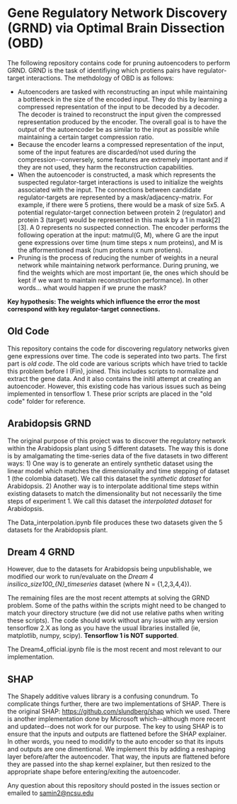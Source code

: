 # Gene Regulatory Network Discovery (GRND) via Optimal Brain Dissection (OBD)

The following repository contains code for pruning autoencoders to perform GRND. GRND is the task of identifiying which protiens pairs have regulator-target interactions. The methdology of OBD is as follows: 
- Autoencoders are tasked with reconstructing an input while maintaining a bottleneck in the size of the encoded input. They do this by learning a compressed representation of the input to be decoded by a decoder. The decoder is trained to reconstruct the input given the compressed representation produced by the encoder. The overall goal is to have the output of the autoencoder be as similar to the input as possible while maintaining a certain target compression ratio.   
- Because the encoder learns a compressed representation of the input, some of the input features are discarded/not used during the compression--conversely, some features are extremely important and if they are not used, they harm the reconstruction capabilities. 
- When the autoencoder is constructed, a mask which represents the suspected regulator-target interactions is used to initialize the weights associated with the input. The connections between candidate regulator-targets are represented by a mask/adjacency-matrix. For example, if there were 5 protiens, there would be a mask of size 5x5. A potential regulator-target connection between protein 2 (regulator) and protein 3 (target) would be represented in this mask by a 1 in mask[2][3]. A 0 represents no suspected connection. The encoder performs the following operation at the input: matmul(G, M), where G are the input gene expressions over time (num time steps x num proteins), and M is the afformentioned mask (num protiens x num protiens).  
- Pruning is the process of reducing the number of weights in a neural network while maintaining network performance. During pruning, we find the weights which are most important (ie, the ones which should be kept if we want to maintain reconstruction performance). In other words... what would happen if we prune the mask?

**Key hypothesis: The weights which influence the error the most correspond with key regulator-target connections.**

 
## Old Code
This repository contains the code for discovering regulatory networks given gene expressions over time. The code is seperated into two parts. The first part is *old code*. The old code are various scripts which have tried to tackle this problem before I (Fin), joined. This includes scripts to normalize and extract the gene data. And it also contains the initil attempt at creating an autoencoder. However, this existing code has various issues such as being implemented in tensorflow 1. These prior scripts are placed in the "old code" folder for reference. 

## Arabidopsis GRND

The original purpose of this project was to discover the regulatory network within the Arabidopsis plant using 5 different datasets. The way this is done is by amalgamating the time-series data of the five datasets in two different ways: 
    1) One way is to generate an entirely synthetic dataset using the linear model which matches the dimensionality and time stepping of dataset 1 (the colombia dataset). We call this dataset the *synthetic dataset* for Arabidopsis. 
    2) Another way is to interpolate additional time steps within existing datasets to match the dimensionality but not necessarily the time steps of experiment 1. We call this dataset the *interpolated dataset* for Arabidopsis. 
    
The Data_interpolation.ipynb file produces these two datasets given the 5 datasets for the Arabidopsis plant. 

## Dream 4 GRND

However, due to the datasets for Arabidopsis being unpublishable, we modified our work to run/evaluate on the *Dream 4 insilico_size100_{N}_timeseries* dataset (where N = {1,2,3,4,4}). 

The remaining files are the most recent attempts at solving the GRND problem. Some of the paths within the scripts might need to be changed to match your directory structure (we did not use relative paths when writing these scripts). The code should work without any issue with any version tensorflow 2.X as long as you have the usual libraries installed (ie, matplotlib, numpy, scipy). **Tensorflow 1 is NOT supported**.  

The Dream4_official.ipynb file is the most recent and most relevant to our implementation. 

## SHAP
The Shapely additive values library is a confusing conundrum. To complicate things further, there are two implementations of SHAP. There is the original SHAP: https://github.com/slundberg/shap which we used. There is another implementation done by Microsoft which--although more recent and updated--does not work for our purpose. The key to using SHAP is to ensure that the inputs and outputs are flattened before the SHAP explainer. In other words, you need to modidify to the auto encoder so that its inputs and outputs are one dimentional. We implement this by adding a reshaping layer before/after the autoencoder. That way, the inputs are flattened before they are passed into the shap kernel explainer, but then resized to the appropriate shape before entering/exiting the autoencoder. 

Any question about this repository should posted in the issues section or emailed to samin2@ncsu.edu 
